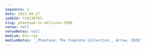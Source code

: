 ```yaml
---
sequence: 1
date: 2023-04-27
imdbId: tt0138703
slug: phantasm-iv-oblivion-1998
venue: null
venueNotes: null
medium: Blu-ray
mediumNotes: '_Phantasm: The Complete Collection_, Arrow, 2020'
---
```


